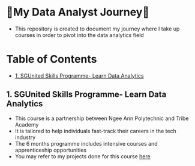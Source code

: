 # 🌱My Data Analyst Journey🌱
- This repository is created to document my journey where I take up courses in order to pivot into the data analytics field

# Table of Contents
- [1. SGUnited Skills Programme- Learn Data Analytics](#SGUnited)

<a id='SGUnited'></a>
## 1. SGUnited Skills Programme- Learn Data Analytics
- This course is a partnership between Ngee Ann Polytechnic and Tribe Academy
- It is tailored to help individuals fast-track their careers in the tech industry
- The 6 months programme includes intensive courses and apprenticeship opportunities
- You may refer to my projects done for this course <a href='https://github.com/chongjunn-tech/data-analyst-journey/tree/master/SGUS%20Learn%20Data%20Analytics'> here</a>

 
